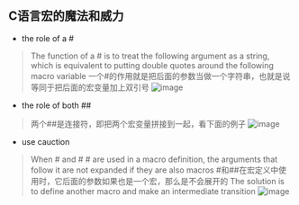 ## C语言宏的魔法和威力
* the role of a #
> The function of a # is to treat the following argument as a string, which is equivalent to putting double quotes around the following macro variable
一个#的作用就是把后面的参数当做一个字符串，也就是说等同于把后面的宏变量加上双引号
![image](https://user-images.githubusercontent.com/13326017/220337579-ee6f3245-9ec5-43aa-a512-82e85d444885.png)

* the role of both ##
> 两个##是连接符，即把两个宏变量拼接到一起，看下面的例子
![image](https://user-images.githubusercontent.com/13326017/220337551-093e0a4f-51f3-4c27-9022-71995b6587af.png)

* use cauction
> When # and # # are used in a macro definition, the arguments that follow it are not expanded if they are also macros
#和##在宏定义中使用时，它后面的参数如果也是一个宏，那么是不会展开的
The solution is to define another macro and make an intermediate transition
![image](https://user-images.githubusercontent.com/13326017/220337510-ed7a8f2f-a39e-43bb-b18d-f94fb904f094.png)
